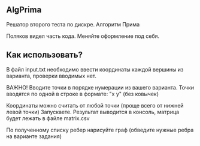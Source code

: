 ## AlgPrima
Решатор второго теста по дискре. Алгоритм Прима

Поляков видел часть кода. Меняйте оформление под себя.

## Как использовать?
В файл input.txt необходимо ввести координаты каждой вершины из варианта, проверки вводимых нет.

ВАЖНО! Вводите точки в порядке нумерации из вашего варианта. Точки вводятся по одной в строке в формате: "x y" (без ковычек)

Координаты можно считать от любой точки (проще всего от нижней левой точки)
Запускаете. Результат выводится в консоль, матрица будет лежать в файле matrix.csv
 
По полученному списку ребер нарисуйте граф (обведите нужные ребра на варианте задания)

